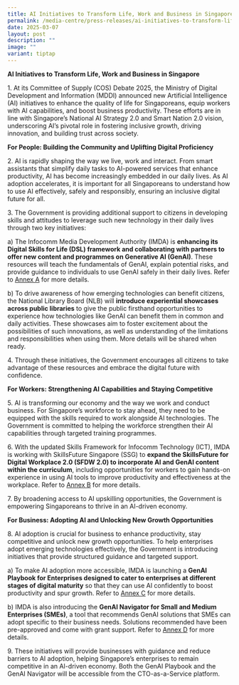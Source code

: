 ```yaml
---
title: AI Initiatives to Transform Life, Work and Business in Singapore
permalink: /media-centre/press-releases/ai-initiatives-to-transform-life-work-and-business-in-singapore/
date: 2025-03-07
layout: post
description: ""
image: ""
variant: tiptap
---
```

<p><strong>AI Initiatives to Transform Life, Work and Business in Singapore</strong>
</p>
<p>1. At its Committee of Supply (COS) Debate 2025, the Ministry of Digital
Development and Information (MDDI) announced new Artificial Intelligence
(AI) initiatives to enhance the quality of life for Singaporeans, equip
workers with AI capabilities, and boost business productivity. These efforts
are in line with Singapore’s National AI Strategy 2.0 and Smart Nation
2.0 vision, underscoring AI’s pivotal role in fostering inclusive growth,
driving innovation, and building trust across society.</p>
<p><strong>For People: Building the Community and Uplifting Digital Proficiency</strong>
</p>
<p>2. AI is rapidly shaping the way we live, work and interact. From smart
assistants that simplify daily tasks to AI-powered services that enhance
productivity, AI has become increasingly embedded in our daily lives. As
AI adoption accelerates, it is important for all Singaporeans to understand
how to use AI effectively, safely and responsibly, ensuring an inclusive
digital future for all.</p>
<p>3. The Government is providing additional support to citizens in developing
skills and attitudes to leverage such new technology in their daily lives
through two key initiatives:</p>
<p>a) The Infocomm Media Development Authority (IMDA) is <strong>enhancing its Digital Skills for Life (DSL) framework and collaborating with partners to offer new content and programmes on Generative AI (GenAI)</strong>.
These resources will teach the fundamentals of GenAI, explain potential
risks, and provide guidance to individuals to use GenAI safely in their
daily lives. Refer to <a href="/files/Press Releases 2025/Annexes___AI_Initiatives_to_Transform_Life_Work_and_Business_in_Singapore.pdf" rel="noopener noreferrer nofollow" target="_blank">Annex A</a> for
more details.</p>
<p>b) To drive awareness of how emerging technologies can benefit citizens,
the National Library Board (NLB) will <strong>introduce experiential showcases across public libraries</strong> to
give the public firsthand opportunities to experience how technologies
like GenAI can benefit them in common and daily activities. These showcases
aim to foster excitement about the possibilities of such innovations, as
well as understanding of the limitations and responsibilities when using
them. More details will be shared when ready.</p>
<p>4. Through these initiatives, the Government encourages all citizens to
take advantage of these resources and embrace the digital future with confidence.</p>
<p><strong>For Workers: Strengthening AI Capabilities and Staying Competitive</strong>
</p>
<p>5. AI is transforming our economy and the way we work and conduct business.
For Singapore’s workforce to stay ahead, they need to be equipped with
the skills required to work alongside AI technologies. The Government is
committed to helping the workforce strengthen their AI capabilities through
targeted training programmes.</p>
<p>6. With the updated Skills Framework for Infocomm Technology (ICT), IMDA
is working with SkillsFuture Singapore (SSG) to <strong>expand the SkillsFuture for Digital Workplace 2.0 (SFDW 2.0) to incorporate AI and GenAI content within the curriculum</strong>,
including opportunities for workers to gain hands-on experience in using
AI tools to improve productivity and effectiveness at the workplace. Refer
to <a href="/files/Press Releases 2025/Annexes___AI_Initiatives_to_Transform_Life_Work_and_Business_in_Singapore.pdf" rel="noopener noreferrer nofollow" target="_blank">Annex B</a> for
more details.</p>
<p>7. By broadening access to AI upskilling opportunities, the Government
is empowering Singaporeans to thrive in an AI-driven economy.</p>
<p><strong>For Business: Adopting AI and Unlocking New Growth Opportunities</strong>
</p>
<p>8. AI adoption is crucial for business to enhance productivity, stay competitive
and unlock new growth opportunities. To help enterprises adopt emerging
technologies effectively, the Government is introducing initiatives that
provide structured guidance and targeted support.</p>
<p>a) To make AI adoption more accessible, IMDA is launching a <strong>GenAI Playbook for Enterprises designed to cater to enterprises at different stages of digital maturity</strong> so
that they can use AI confidently to boost productivity and spur growth.
Refer to <a href="/files/Press Releases 2025/Annexes___AI_Initiatives_to_Transform_Life_Work_and_Business_in_Singapore.pdf" rel="noopener noreferrer nofollow" target="_blank">Annex C</a> for
more details.</p>
<p>b) IMDA is also introducing the <strong>GenAI Navigator for Small and Medium Enterprises (SMEs)</strong>,
a tool that recommends GenAI solutions that SMEs can adopt specific to
their business needs. Solutions recommended have been pre-approved and
come with grant support. Refer to <a href="/files/Press Releases 2025/Annexes___AI_Initiatives_to_Transform_Life_Work_and_Business_in_Singapore.pdf" rel="noopener noreferrer nofollow" target="_blank">Annex D</a> for
more details.</p>
<p>9. These initiatives will provide businesses with guidance and reduce
barriers to AI adoption, helping Singapore’s enterprises to remain competitive
in an AI-driven economy. Both the GenAI Playbook and the GenAI Navigator
will be accessible from the CTO-as-a-Service platform.</p>
<p></p>
